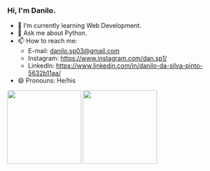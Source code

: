 ### Hi, I'm Danilo.

<!--
**danilosp1/danilosp1** is a ✨ _special_ ✨ repository because its `README.md` (this file) appears on your GitHub profile.

Here are some ideas to get you started:
  
- 🔭 I’m currently working on ...
- 👯 I’m looking to collaborate on ...
- 🤔 I’m looking for help with ...
- ⚡ Fun fact: ...

-->
- 🌱 I’m currently learning Web Development.
- 💬 Ask me about Python.
- 📫 How to reach me:
  - E-mail: danilo.sp03@gmail.com
  - Instagram: https://www.instagram.com/dan.sp1/
  - LinkedIn: https://www.linkedin.com/in/danilo-da-silva-pinto-5632b11aa/
- 😄 Pronouns: He/his
<div>
<img src="https://github-readme-stats.vercel.app/api?username=danilosp1&show_icons=true&theme=blueberry" height="169px"/>
<img src="https://github-readme-stats.vercel.app/api/top-langs/?username=danilosp1&layout=compact&langs_count=7&theme=blueberry" height="169px" />
</div>
